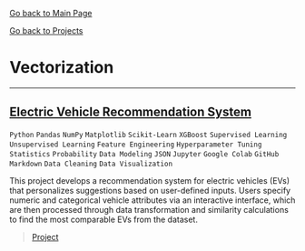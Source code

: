 [Go back to Main Page](https://vpy7.github.io/Portfolio/)

[Go back to Projects](https://vpy7.github.io/Portfolio/Projects.html)

# Vectorization

---

## [Electric Vehicle Recommendation System](https://nbviewer.org/github/Vpy7/Jupyter-Analysis-Collection/blob/f81a091db4e1921072158948bd860d08361f1d00/Vectorization/EV%20Reccomendations/EV_Reccomendations.ipynb)  

`Python` `Pandas` `NumPy` `Matplotlib` `Scikit-Learn` `XGBoost` `Supervised Learning` `Unsupervised Learning` `Feature Engineering` `Hyperparameter Tuning` `Statistics` `Probability` `Data Modeling` `JSON` `Jupyter` `Google Colab` `GitHub` `Markdown` `Data Cleaning` `Data Visualization`

This project develops a recommendation system for electric vehicles (EVs) that personalizes suggestions based on user-defined inputs. Users specify numeric and categorical vehicle attributes via an interactive interface, which are then processed through data transformation and similarity calculations to find the most comparable EVs from the dataset.

> [Project](https://github.com/Vpy7/Jupyter-Analysis-Collection/tree/main/Vectorization/EV%20Reccomendations)
